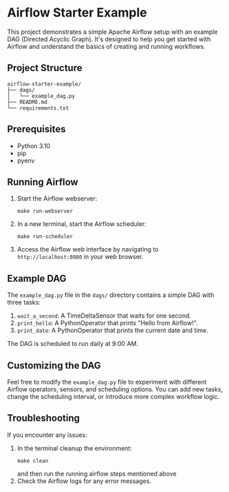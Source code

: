 # Airflow Starter Example

This project demonstrates a simple Apache Airflow setup with an example DAG (Directed Acyclic Graph). It's designed to help you get started with Airflow and understand the basics of creating and running workflows.

## Project Structure

```
airflow-starter-example/
├── dags/
│   └── example_dag.py
├── README.md
└── requirements.txt
```

## Prerequisites

- Python 3.10
- pip
- pyenv



## Running Airflow

1. Start the Airflow webserver:
   ```
   make run-webserver
   ```

2. In a new terminal, start the Airflow scheduler:
   ```
   make run-scheduler
   ```

3. Access the Airflow web interface by navigating to `http://localhost:8080` in your web browser.

## Example DAG

The `example_dag.py` file in the `dags/` directory contains a simple DAG with three tasks:

1. `wait_a_second`: A TimeDeltaSensor that waits for one second.
2. `print_hello`: A PythonOperator that prints "Hello from Airflow!".
3. `print_date`: A PythonOperator that prints the current date and time.

The DAG is scheduled to run daily at 9:00 AM.

## Customizing the DAG

Feel free to modify the `example_dag.py` file to experiment with different Airflow operators, sensors, and scheduling options. You can add new tasks, change the scheduling interval, or introduce more complex workflow logic.

## Troubleshooting

If you encounter any issues:

1. In the terminal cleanup the environment:
   ```
   make clean
   ```
   and then run the running airflow steps mentioned above
2. Check the Airflow logs for any error messages.
